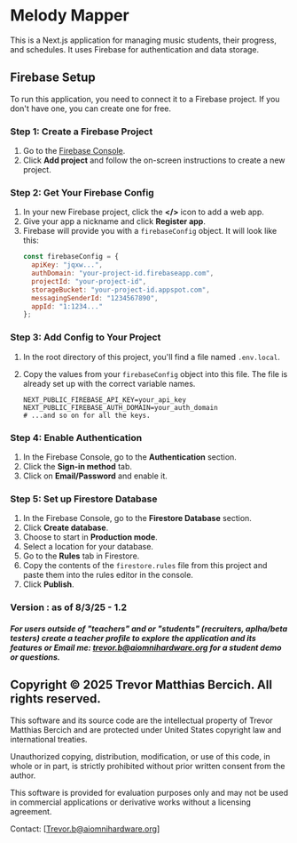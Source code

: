 # Melody Mapper

This is a Next.js application for managing music students, their progress, and schedules. It uses Firebase for authentication and data storage.

## Firebase Setup

To run this application, you need to connect it to a Firebase project. If you don't have one, you can create one for free.

### Step 1: Create a Firebase Project

1.  Go to the [Firebase Console](https://console.firebase.google.com/).
2.  Click **Add project** and follow the on-screen instructions to create a new project.

### Step 2: Get Your Firebase Config

1.  In your new Firebase project, click the **</>** icon to add a web app.
2.  Give your app a nickname and click **Register app**.
3.  Firebase will provide you with a `firebaseConfig` object. It will look like this:
    ```javascript
    const firebaseConfig = {
      apiKey: "jqxw...",
      authDomain: "your-project-id.firebaseapp.com",
      projectId: "your-project-id",
      storageBucket: "your-project-id.appspot.com",
      messagingSenderId: "1234567890",
      appId: "1:1234..."
    };
    ```

### Step 3: Add Config to Your Project

1.  In the root directory of this project, you'll find a file named `.env.local`.
2.  Copy the values from your `firebaseConfig` object into this file. The file is already set up with the correct variable names.

    ```env
    NEXT_PUBLIC_FIREBASE_API_KEY=your_api_key
    NEXT_PUBLIC_FIREBASE_AUTH_DOMAIN=your_auth_domain
    # ...and so on for all the keys.
    ```

### Step 4: Enable Authentication

1.  In the Firebase Console, go to the **Authentication** section.
2.  Click the **Sign-in method** tab.
3.  Click on **Email/Password** and enable it.

### Step 5: Set up Firestore Database

1.  In the Firebase Console, go to the **Firestore Database** section.
2.  Click **Create database**.
3.  Choose to start in **Production mode**.
4.  Select a location for your database.
5.  Go to the **Rules** tab in Firestore.
6.  Copy the contents of the `firestore.rules` file from this project and paste them into the rules editor in the console.
7.  Click **Publish**.

### Version : as of 8/3/25 - 1.2

##### For users outside of "teachers" and or "students" (recruiters, aplha/beta testers) create a teacher profile to explore the application and its features or Email me: trevor.b@aiomnihardware.org for a student demo or questions.

## Copyright © 2025 Trevor Matthias Bercich. All rights reserved.

This software and its source code are the intellectual property of Trevor Matthias Bercich and are protected under United States copyright law and international treaties.

Unauthorized copying, distribution, modification, or use of this code, in whole or in part, is strictly prohibited without prior written consent from the author.

This software is provided for evaluation purposes only and may not be used in commercial applications or derivative works without a licensing agreement.

Contact: [Trevor.b@aiomnihardware.org]

